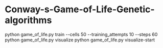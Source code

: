 # Conway-s-Game-of-Life-Genetic-algorithms
python game_of_life.py train --cells 50 --training_attempts 10 --steps 60
python game_of_life.py visualize
python game_of_life.py visualize-start